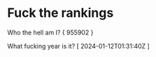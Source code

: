 # Fuck the rankings

Who the hell am I?
{ 955902 }

What fucking year is it?
[ 2024-01-12T01:31:40Z ]
